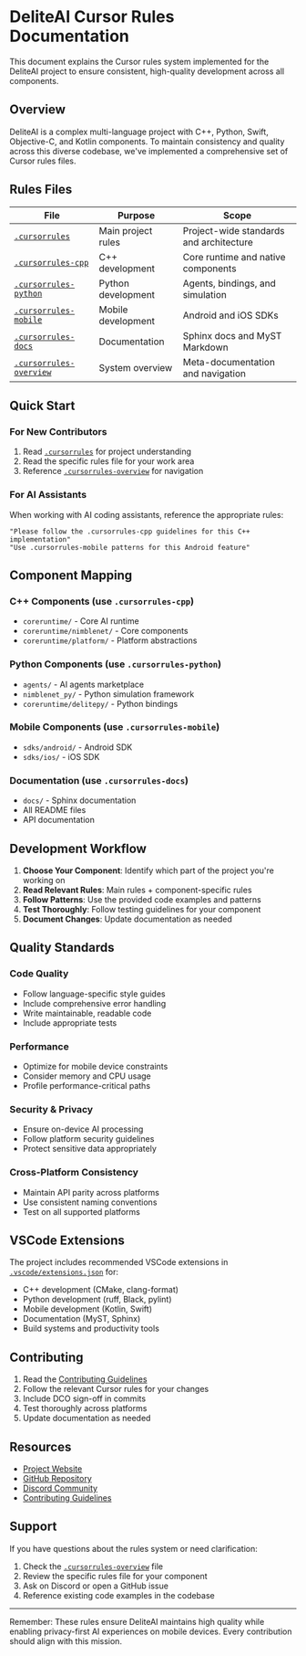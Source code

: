 # DeliteAI Cursor Rules Documentation

This document explains the Cursor rules system implemented for the DeliteAI project to ensure consistent, high-quality development across all components.

## Overview

DeliteAI is a complex multi-language project with C++, Python, Swift, Objective-C, and Kotlin components. To maintain consistency and quality across this diverse codebase, we've implemented a comprehensive set of Cursor rules files.

## Rules Files

| File | Purpose | Scope |
|------|---------|--------|
| [`.cursorrules`](.cursorrules) | Main project rules | Project-wide standards and architecture |
| [`.cursorrules-cpp`](.cursorrules-cpp) | C++ development | Core runtime and native components |
| [`.cursorrules-python`](.cursorrules-python) | Python development | Agents, bindings, and simulation |
| [`.cursorrules-mobile`](.cursorrules-mobile) | Mobile development | Android and iOS SDKs |
| [`.cursorrules-docs`](.cursorrules-docs) | Documentation | Sphinx docs and MyST Markdown |
| [`.cursorrules-overview`](.cursorrules-overview) | System overview | Meta-documentation and navigation |

## Quick Start

### For New Contributors
1. Read [`.cursorrules`](.cursorrules) for project understanding
2. Read the specific rules file for your work area
3. Reference [`.cursorrules-overview`](.cursorrules-overview) for navigation

### For AI Assistants
When working with AI coding assistants, reference the appropriate rules:
```
"Please follow the .cursorrules-cpp guidelines for this C++ implementation"
"Use .cursorrules-mobile patterns for this Android feature"
```

## Component Mapping

### C++ Components (use `.cursorrules-cpp`)
- `coreruntime/` - Core AI runtime
- `coreruntime/nimblenet/` - Core components
- `coreruntime/platform/` - Platform abstractions

### Python Components (use `.cursorrules-python`)
- `agents/` - AI agents marketplace
- `nimblenet_py/` - Python simulation framework
- `coreruntime/delitepy/` - Python bindings

### Mobile Components (use `.cursorrules-mobile`)
- `sdks/android/` - Android SDK
- `sdks/ios/` - iOS SDK

### Documentation (use `.cursorrules-docs`)
- `docs/` - Sphinx documentation
- All README files
- API documentation

## Development Workflow

1. **Choose Your Component**: Identify which part of the project you're working on
2. **Read Relevant Rules**: Main rules + component-specific rules
3. **Follow Patterns**: Use the provided code examples and patterns
4. **Test Thoroughly**: Follow testing guidelines for your component
5. **Document Changes**: Update documentation as needed

## Quality Standards

### Code Quality
- Follow language-specific style guides
- Include comprehensive error handling
- Write maintainable, readable code
- Include appropriate tests

### Performance
- Optimize for mobile device constraints
- Consider memory and CPU usage
- Profile performance-critical paths

### Security & Privacy
- Ensure on-device AI processing
- Follow platform security guidelines
- Protect sensitive data appropriately

### Cross-Platform Consistency
- Maintain API parity across platforms
- Use consistent naming conventions
- Test on all supported platforms

## VSCode Extensions

The project includes recommended VSCode extensions in [`.vscode/extensions.json`](.vscode/extensions.json) for:
- C++ development (CMake, clang-format)
- Python development (ruff, Black, pylint)
- Mobile development (Kotlin, Swift)
- Documentation (MyST, Sphinx)
- Build systems and productivity tools

## Contributing

1. Read the [Contributing Guidelines](CONTRIBUTING.md)
2. Follow the relevant Cursor rules for your changes
3. Include DCO sign-off in commits
4. Test thoroughly across platforms
5. Update documentation as needed

## Resources

- [Project Website](https://deliteai.dev/)
- [GitHub Repository](https://github.com/NimbleEdge/deliteAI)
- [Discord Community](https://discord.gg/y8WkMncstk)
- [Contributing Guidelines](CONTRIBUTING.md)

## Support

If you have questions about the rules system or need clarification:
1. Check the [`.cursorrules-overview`](.cursorrules-overview) file
2. Review the specific rules file for your component
3. Ask on Discord or open a GitHub issue
4. Reference existing code examples in the codebase

---

Remember: These rules ensure DeliteAI maintains high quality while enabling privacy-first AI experiences on mobile devices. Every contribution should align with this mission. 